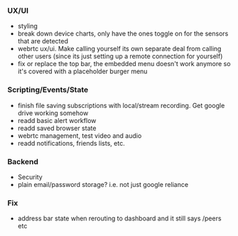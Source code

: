 ### UX/UI

- styling
- break down device charts, only have the ones toggle on for the sensors that are detected
- webrtc ux/ui. Make calling yourself its own separate deal from calling other users (since its just setting up a remote connection for yourself)
- fix or replace the top bar, the embedded menu doesn't work anymore so it's covered with a placeholder burger menu

### Scripting/Events/State

- finish file saving subscriptions with local/stream recording. Get google drive working somehow
- readd basic alert workflow
- readd saved browser state
- webrtc management, test video and audio
- readd notifications, friends lists, etc.

### Backend

- Security
- plain email/password storage? i.e. not just google reliance

### Fix

- address bar state when rerouting to dashboard and it still says /peers etc